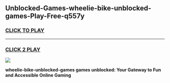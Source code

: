 
## Unblocked-Games-wheelie-bike-unblocked-games-Play-Free-q557y
<h3>
<a href="https://premium76.site?title=wheelie-bike-unblocked-games&ref=19M">CLICK TO PLAY</a></h3>
<hr>

<h3>
<a href="https://premium76.site?title=wheelie-bike-unblocked-games&ref=19M">CLICK 2 PLAY</a>
  
</h3>

<a href="https://premium76.site?title=wheelie-bike-unblocked-games&ref=19M"><img src="https://clearcache.store/games.png"></a>


**wheelie-bike-unblocked-games games unblocked: Your Gateway to Fun and Accessible Online Gaming**
